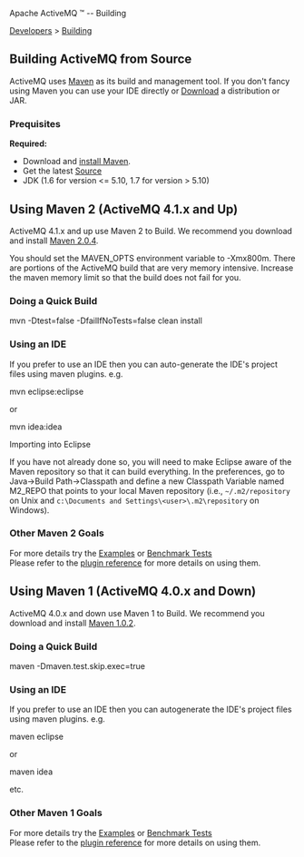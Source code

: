 Apache ActiveMQ ™ -- Building 

[Developers](developers.html) > [Building](building.html)


Building ActiveMQ from Source
-----------------------------

ActiveMQ uses [Maven](http://maven.apache.org/) as its build and management tool. If you don't fancy using Maven you can use your IDE directly or [Download](download.html) a distribution or JAR.

### Prequisites

**Required:**

*   Download and [install Maven](http://maven.apache.org/download.html).
*   Get the latest [Source](source.html)
*   JDK (1.6 for version <= 5.10, 1.7 for version > 5.10)

Using Maven 2 (ActiveMQ 4.1.x and Up)
-------------------------------------

ActiveMQ 4.1.x and up use Maven 2 to Build. We recommend you download and install [Maven 2.0.4](http://maven.apache.org/download.html).

You should set the MAVEN_OPTS environment variable to -Xmx800m. There are portions of the ActiveMQ build that are very memory intensive. Increase the maven memory limit so that the build does not fail for you.

### Doing a Quick Build

mvn -Dtest=false -DfailIfNoTests=false clean install 

### Using an IDE

If you prefer to use an IDE then you can auto-generate the IDE's project files using maven plugins. e.g.

mvn eclipse:eclipse

or

mvn idea:idea

Importing into Eclipse

If you have not already done so, you will need to make Eclipse aware of the Maven repository so that it can build everything. In the preferences, go to Java->Build Path->Classpath and define a new Classpath Variable named M2_REPO that points to your local Maven repository (i.e., `~/.m2/repository` on Unix and `c:\Documents and Settings\<user>\.m2\repository` on Windows).

### Other Maven 2 Goals

For more details try the [Examples](examples.html) or [Benchmark Tests](benchmark-tests.html)  
Please refer to the [plugin reference](http://maven.apache.org/plugins/index.html) for more details on using them.

Using Maven 1 (ActiveMQ 4.0.x and Down)
---------------------------------------

ActiveMQ 4.0.x and down use Maven 1 to Build. We recommend you download and install [Maven 1.0.2](http://maven.apache.org/maven-1.x/start/download.html).

### Doing a Quick Build

maven -Dmaven.test.skip.exec=true

### Using an IDE

If you prefer to use an IDE then you can autogenerate the IDE's project files using maven plugins. e.g.

maven eclipse

or

maven idea

etc.

### Other Maven 1 Goals

For more details try the [Examples](examples.html) or [Benchmark Tests](benchmark-tests.html)  
Please refer to the [plugin reference](http://maven.apache.org/maven-1.x/plugins/bundled/) for more details on using them.

